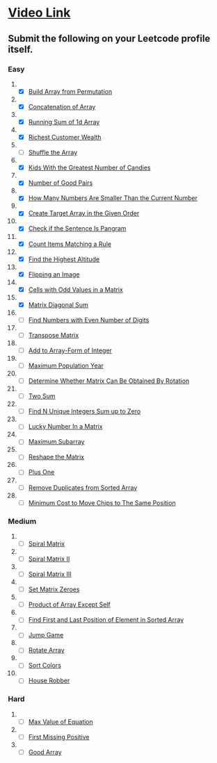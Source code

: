 # [Video Link](https://youtu.be/n60Dn0UsbEk)

## Submit the following on your Leetcode profile itself.

### Easy
1.  - [x] [Build Array from Permutation](https://leetcode.com/problems/build-array-from-permutation/)
2.  - [x] [Concatenation of Array](https://leetcode.com/problems/concatenation-of-array/)
3.  - [x] [Running Sum of 1d Array](https://leetcode.com/problems/running-sum-of-1d-array/)
4.  - [x] [Richest Customer Wealth](https://leetcode.com/problems/richest-customer-wealth/)
5.  - [ ] [Shuffle the Array](https://leetcode.com/problems/shuffle-the-array/)
6.  - [x] [Kids With the Greatest Number of Candies](https://leetcode.com/problems/kids-with-the-greatest-number-of-candies/)
7.  - [x] [Number of Good Pairs](https://leetcode.com/problems/number-of-good-pairs/)
8.  - [x] [How Many Numbers Are Smaller Than the Current Number](https://leetcode.com/problems/how-many-numbers-are-smaller-than-the-current-number/)
9.  - [x] [Create Target Array in the Given Order](https://leetcode.com/problems/create-target-array-in-the-given-order/)
10.  - [x] [Check if the Sentence Is Pangram](https://leetcode.com/problems/check-if-the-sentence-is-pangram/)
11.  - [x] [Count Items Matching a Rule](https://leetcode.com/problems/count-items-matching-a-rule/)
12.  - [x] [Find the Highest Altitude](https://leetcode.com/problems/find-the-highest-altitude/)
13.  - [x] [Flipping an Image](https://leetcode.com/problems/flipping-an-image/)
14.  - [x] [Cells with Odd Values in a Matrix](https://leetcode.com/problems/cells-with-odd-values-in-a-matrix/)
15.  - [x] [Matrix Diagonal Sum](https://leetcode.com/problems/matrix-diagonal-sum/)
16.  - [ ] [Find Numbers with Even Number of Digits](https://leetcode.com/problems/find-numbers-with-even-number-of-digits/)
17.  - [ ] [Transpose Matrix](https://leetcode.com/problems/transpose-matrix/)
18.  - [ ] [Add to Array-Form of Integer](https://leetcode.com/problems/add-to-array-form-of-integer/)
19.  - [ ] [Maximum Population Year](https://leetcode.com/problems/maximum-population-year/)
20.  - [ ] [Determine Whether Matrix Can Be Obtained By Rotation](https://leetcode.com/problems/determine-whether-matrix-can-be-obtained-by-rotation/)
21.  - [ ] [Two Sum](https://leetcode.com/problems/two-sum/)
22.  - [ ] [Find N Unique Integers Sum up to Zero](https://leetcode.com/problems/find-n-unique-integers-sum-up-to-zero/)
23.  - [ ] [Lucky Number In a Matrix](https://leetcode.com/problems/lucky-numbers-in-a-matrix/)
24.  - [ ] [Maximum Subarray](https://leetcode.com/problems/maximum-subarray/)
25.  - [ ] [Reshape the Matrix](https://leetcode.com/problems/reshape-the-matrix/)
26.  - [ ] [Plus One](https://leetcode.com/problems/plus-one/)
27.  - [ ] [Remove Duplicates from Sorted Array](https://leetcode.com/problems/remove-duplicates-from-sorted-array/)
28.  - [ ] [Minimum Cost to Move Chips to The Same Position](https://leetcode.com/problems/minimum-cost-to-move-chips-to-the-same-position/)

### Medium
1.  - [ ] [Spiral Matrix](https://leetcode.com/problems/spiral-matrix/)
2.  - [ ] [Spiral Matrix II](https://leetcode.com/problems/spiral-matrix-ii/)
3.  - [ ] [Spiral Matrix III](https://leetcode.com/problems/spiral-matrix-iii/)
4.  - [ ] [Set Matrix Zeroes](https://leetcode.com/problems/set-matrix-zeroes/)
5.  - [ ] [Product of Array Except Self](https://leetcode.com/problems/product-of-array-except-self/)
6.  - [ ] [Find First and Last Position of Element in Sorted Array](https://leetcode.com/problems/find-first-and-last-position-of-element-in-sorted-array/)
7.  - [ ] [Jump Game](https://leetcode.com/problems/jump-game/)
8.  - [ ] [Rotate Array](https://leetcode.com/problems/rotate-array/)
9.  - [ ] [Sort Colors](https://leetcode.com/problems/sort-colors/)
10.  - [ ] [House Robber](https://leetcode.com/problems/house-robber/)

### Hard
1.  - [ ] [Max Value of Equation](https://leetcode.com/problems/max-value-of-equation/)
2.  - [ ] [First Missing Positive](https://leetcode.com/problems/first-missing-positive/)
3.  - [ ] [Good Array](https://leetcode.com/problems/check-if-it-is-a-good-array/)
